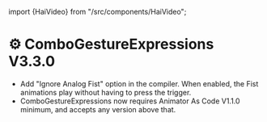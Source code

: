 ﻿---
date: 2024-11-30T11:30
---
import {HaiVideo} from "/src/components/HaiVideo";

# ⚙️ ComboGestureExpressions V3.3.0

- Add "Ignore Analog Fist" option in the compiler. When enabled, the Fist animations play without having to press the trigger.
- ComboGestureExpressions now requires Animator As Code V1.1.0 minimum, and accepts any version above that.
